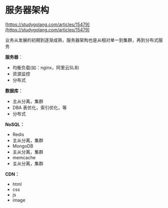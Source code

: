 # 服务器架构

[https://studygolang.com/articles/15479](https://studygolang.com/articles/15479)

业务从发展的初期到逐渐成熟，服务器架构也是从相对单一到集群，再到分布式服务

**服务器**：

* 均衡负载\(如：nginx，阿里云SLB\)
* 资源监控
* 分布式

**数据库**：

* 主从分离，集群
* DBA 表优化，索引优化，等
* 分布式

**NoSQL：**

* Redis
* 主从分离，集群
* MongoDB
* 主从分离，集群
* memcache
* 主从分离，集群

**CDN：**

* html
* css
* js
* image

